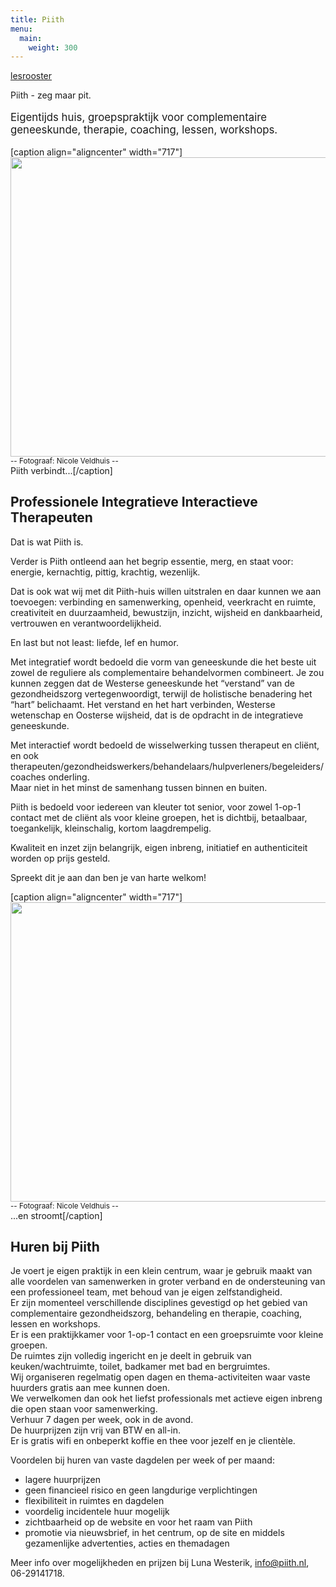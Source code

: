 ```yaml
---
title: Piith
menu:
  main:
    weight: 300
---
```


<a href="/lesrooster.md">lesrooster</a>

<p>Piith - zeg maar pit.</p>
<p style="font-size: larger;">Eigentijds huis, groepspraktijk voor complementaire geneeskunde, therapie, coaching, lessen, workshops.</p>
<p>[caption align="aligncenter" width="717"]<img src="http://piith.nl/wp-content/uploads/2013/02/DSC_0295_1-e1469989688308.jpg" alt="" class="aligncenter size-full wp-image-1423" width="718" height="479"> <small>-- Fotograaf:  Nicole Veldhuis --</small><br> Piith verbindt...[/caption]</p>
<h2>Professionele Integratieve Interactieve Therapeuten</h2>
<p>Dat is wat Piith is.</p>
<p>Verder is Piith ontleend aan het begrip essentie, merg, en staat voor: energie, kernachtig, pittig, krachtig, wezenlijk.</p>
<p>Dat is ook wat wij met dit Piith-huis willen uitstralen en daar kunnen we aan toevoegen: verbinding en samenwerking, openheid, veerkracht en ruimte, creativiteit en duurzaamheid, bewustzijn, inzicht, wijsheid en dankbaarheid, vertrouwen en verantwoordelijkheid.</p>
<p>En last but not least: liefde, lef en humor.</p>
<p>Met integratief wordt bedoeld die vorm van geneeskunde die het beste uit zowel de reguliere als complementaire behandelvormen combineert. Je zou kunnen zeggen dat de Westerse geneeskunde het “verstand” van de gezondheidszorg vertegenwoordigt, terwijl de holistische benadering het “hart” belichaamt. Het verstand en het hart verbinden, Westerse wetenschap en Oosterse wijsheid, dat is de opdracht in de integratieve geneeskunde.</p>
<p>Met interactief wordt bedoeld de wisselwerking tussen therapeut en cliënt, en ook therapeuten/gezondheidswerkers/behandelaars/hulpverleners/begeleiders/coaches onderling.<br>
Maar niet in het minst de samenhang tussen binnen en buiten.</p>
<p>Piith is bedoeld voor&nbsp;iedereen van kleuter tot senior, voor zowel 1-op-1 contact met de cliënt als voor kleine groepen, het is dichtbij, betaalbaar, toegankelijk, kleinschalig, kortom laagdrempelig.</p>
<p>Kwaliteit en inzet zijn belangrijk, eigen inbreng, initiatief en authenticiteit worden op prijs gesteld.</p>
<p>Spreekt dit je aan dan ben je van harte welkom!</p>
<p>[caption align="aligncenter" width="717"]<img src="http://piith.nl/wp-content/uploads/2013/02/DSC_0450-e1469989710230.jpg" alt="" class="aligncenter size-full wp-image-1424" width="718" height="479"> <small>-- Fotograaf:  Nicole Veldhuis --</small> <br> ...en stroomt[/caption]</p>
<h2>Huren bij Piith</h2>
<p>Je voert je eigen praktijk in een klein centrum, waar je gebruik maakt van alle voordelen van samenwerken in groter verband en de ondersteuning van een professioneel team, met behoud van je eigen zelfstandigheid.<br>
Er zijn momenteel verschillende disciplines gevestigd op het gebied van complementaire gezondheidszorg, behandeling en therapie, coaching, lessen en workshops.<br>
Er is een praktijkkamer voor 1-op-1 contact en een groepsruimte voor kleine groepen.<br>
De ruimtes zijn volledig ingericht en je deelt in gebruik van keuken/wachtruimte, toilet, badkamer met bad en bergruimtes.<br>
Wij organiseren regelmatig open dagen en thema-activiteiten waar vaste huurders gratis aan mee kunnen doen.<br>
We verwelkomen dan ook het liefst professionals met actieve eigen inbreng die open staan voor samenwerking.<br>
Verhuur 7 dagen per week, ook in de avond.<br>
De huurprijzen zijn vrij van BTW en all-in.<br>
Er is gratis wifi en onbeperkt koffie en thee voor jezelf en je clientèle.</p>
<p>Voordelen bij huren van vaste dagdelen per week of per maand:</p>
<ul>
<li>lagere huurprijzen</li>
<li>geen financieel risico en geen langdurige verplichtingen</li>
<li>flexibiliteit in ruimtes en dagdelen</li>
<li>voordelig incidentele huur mogelijk</li>
<li>zichtbaarheid op de website en voor het raam van Piith</li>
<li>promotie via nieuwsbrief, in het centrum, op de site en middels gezamenlijke advertenties, acties en themadagen</li>
</ul>
<p>Meer info over mogelijkheden en prijzen bij Luna Westerik, <a href="mailto:info@piith.nl">info@piith.nl</a>, 06-29141718.</p>
